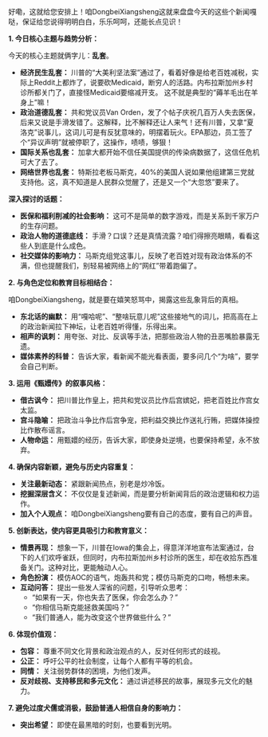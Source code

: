 好嘞，这就给您安排上！咱DongbeiXiangsheng这就来盘盘今天的这些个新闻嘎哒，保证给您说得明明白白，乐乐呵呵，还能长点见识！

**1. 今日核心主题与趋势分析：**

今天的核心主题就俩字儿：**乱套**。

*   **经济民生乱套：** 川普的“大美利坚法案”通过了，看着好像是给老百姓减税，实际上Reddit上都炸了，说要砍Medicaid，断穷人的活路。内布拉斯加州乡村诊所都关门了，直接怪Medicaid要缩减开支。 这不就是典型的“薅羊毛出在羊身上”嘛！
*   **政治道德乱套：** 共和党议员Van Orden，发了个帖子庆祝几百万人失去医保，后来又说是手滑发错了。这解释，比不解释还让人来气！还有川普，又拿“夏洛克”说事儿，这词儿可是有反犹意味的，明摆着玩火。EPA那边，员工签了个“异议声明”就被停职了，这操作，啧啧，够狠！
*   **国际关系也乱套：** 加拿大都开始不信任美国提供的传染病数据了，这信任危机可大了去了。
*   **网络世界也乱套：** 特斯拉老板马斯克，40%的美国人说如果他组建第三党就支持他。这，真不知道是人民群众觉醒了，还是又一个“大忽悠”要来了。

**深入探讨的话题：**

*   **医保和福利削减的社会影响：** 这可不是简单的数字游戏，而是关系到千家万户的生存问题。
*   **政治人物的道德底线：** 手滑？口误？还是真情流露？咱们得擦亮眼睛，看看这些人到底是什么成色。
*   **社交媒体的影响力：** 马斯克组党这事儿，反映了老百姓对现有政治体系的不满，但也提醒我们，别轻易被网络上的“网红”带着跑偏了。

**2. 与角色定位和教育目标相结合：**

咱DongbeiXiangsheng，就是要在嬉笑怒骂中，揭露这些乱象背后的真相。

*   **东北话的幽默：** 用“嘎哈呢”、“整啥玩意儿呢”这些接地气的词儿，把高高在上的政治新闻拉下神坛，让老百姓听得懂，乐得出来。
*   **相声的讽刺：** 用夸张、对比、反讽等手法，把那些政治人物的丑恶嘴脸暴露无遗。
*   **媒体素养的科普：** 告诉大家，看新闻不能光看表面，要多问几个“为啥”，要学会自己判断。

**3. 运用《甄嬛传》的叙事风格：**

*   **借古讽今：** 把川普比作皇上，把共和党议员比作后宫嫔妃，把老百姓比作宫女太监。
*   **宫斗隐喻：** 把政治斗争比作后宫争宠，把利益交换比作送礼行贿，把媒体操控比作散布谣言。
*   **人物命运：** 用甄嬛的经历，告诉大家，即使身处逆境，也要保持希望，永不放弃。

**4. 确保内容新颖，避免与历史内容重复：**

*   **关注最新动态：** 紧跟新闻热点，别老是炒冷饭。
*   **挖掘深层含义：** 不仅仅是复述新闻，而是要分析新闻背后的政治逻辑和权力运作。
*   **加入个人观点：** 咱DongbeiXiangsheng要有自己的态度，要有自己的声音。

**5. 创新表达，使内容更具吸引力和教育意义：**

*   **情景再现：** 想象一下，川普在Iowa的集会上，得意洋洋地宣布法案通过，台下的人们欢呼雀跃，但同时，内布拉斯加州乡村诊所的医生，却在收拾东西准备关门。这种对比，更能触动人心。
*   **角色扮演：** 模仿AOC的语气，炮轰共和党；模仿马斯克的口吻，畅想未来。
*   **互动问答：** 提出一些发人深省的问题，引导听众思考：
    *   “如果有一天，你也失去了医保，你会怎么办？”
    *   “你相信马斯克能拯救美国吗？”
    *   “我们普通人，能为改变这个世界做些什么？”

**6. 体现价值观：**

*   **包容：** 尊重不同文化背景和政治观点的人，反对任何形式的歧视。
*   **公正：** 呼吁公平的社会制度，让每个人都有平等的机会。
*   **同情：** 关注弱势群体的困境，为他们发声。
*   **反对歧视、支持移民和多元文化：** 通过讲述移民的故事，展现多元文化的魅力。

**7. 避免过度犬儒或消极，鼓励普通人相信自身的影响力：**

*   **突出希望：** 即使在最黑暗的时刻，也要看到光明。